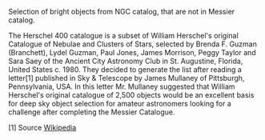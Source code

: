 Selection of bright objects from NGC catalog, that are not in Messier catalog.

The Herschel 400 catalogue is a subset of William Herschel's original Catalogue of Nebulae and Clusters of Stars, selected
by Brenda F. Guzman (Branchett), Lydel Guzman, Paul Jones, James Morrison, Peggy Taylor and Sara Saey of the Ancient City Astronomy Club
in St. Augustine, Florida, United States c. 1980. They decided to generate the list after reading a letter[1] published in Sky & Telescope
by James Mullaney of Pittsburgh, Pennsylvania, USA. In this letter Mr. Mullaney suggested that William Herschel's original catalogue
of 2,500 objects would be an excellent basis for deep sky object selection for amateur astronomers looking for a challenge after completing
the Messier Catalogue.


[1] Source [Wikipedia](https://en.wikipedia.org/wiki/Herschel_400_Catalogue)